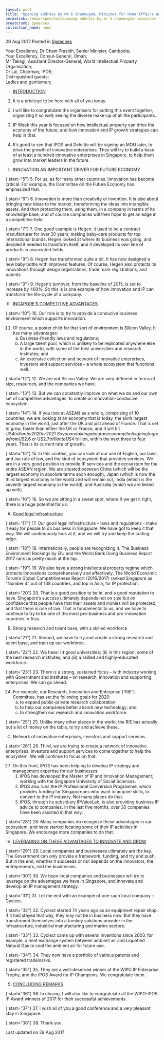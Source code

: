 ```yaml
---
layout: post
title: "Opening address by Mr K Shanmugam, Minister for Home Affairs and Minister for Law at IP Week@SG 2017"
permalink: /news/speeches/opening-address-by-mr-k-shanmugam--minister-for-home-affairs-and3
breadcrumb: Speeches
collection_name: news
---
```


29 Aug 2017 Posted in [Speeches](/news/speeches)

Your Excellency, Dr Cham Prasidh, Senior Minister, Cambodia;    
Your Excellency, Consul-General, Oman;  
Mr Takagi, Assistant Director-General, World Intellectual Property Organisation;  
Dr Lai, Chairman, IPOS;  
Distinguished guests;  
Ladies and gentlemen;  

<ol style="list-style-type: upper-roman">
<li><u>INTRODUCTION</u></li>
</ol>


1. It is a privilege to be here with all of you today.

 

2. I will like to congratulate the organisers for putting this event together, organizing it so well; seeing the diverse make-up of all the participants.

 

3. IP Week this year is focused on how intellectual property can drive the economy of the future, and how innovation and IP growth strategies can help in that.

 

4. It’s good to see that IPOS and Deloitte will be signing an MOU later, to drive the growth of innovative enterprises. They will try to build a base of at least a hundred innovative enterprises in Singapore, to help them grow into market leaders in the future.

<ol start="2" style="list-style-type: upper-roman">
<li>  INNOVATION AN IMPORTANT DRIVER FOR FUTURE ECONOMY</li>
</ol>


{:start="5"}
5.            For us, as for many other countries, innovation has become critical. For example, the Committee on the Future Economy has emphasized that.

 
{:start="6"}
6.            Innovation is more than creativity or invention. It is also about bringing new ideas to the market, transforming the ideas into intangible assets. And then protecting them, using them, in a company in terms of its knowledge base; and of course companies will then hope to get an edge in a competitive field.

 
{:start="7"}
7.            One good example is Hegen. It used to be a contract manufacturer for over 30 years, making baby-care products for top international brands. Hegen looked at where its business was going, and decided it needed to transform itself, and it developed its own line of products in associated fields.

 
{:start="8"}
8.            Hegen has transformed quite a bit. It has now designed a new baby bottle with improved features. Of course, Hegen also protects its innovations through design registrations, trade mark registrations, and patents.

 
{:start="9"}
9.            Hegen’s turnover, from the baseline of 2015, is set to increase by 400%. So this is is one example of how innovation and IP can transform the life-cycle of a company.


<ol start="3" style="list-style-type: upper-roman">
<li><u>INGAPORE’S COMPETITIVE ADVANTAGES</u></li>
</ol>

{:start="10"}
10.         Our role is to try to provide a conducive business environment which supports innovation.


<ol start="11">
<li>Of course, a poster child for that sort of environment is Silicon Valley. It has many advantages:

<ol style="list-style-type: lower-alpha">

<li> Business-friendly laws and regulations; </li>

 

<li> A large talent pool, which is unlikely to be replicated anywhere else in the world, with some of the best universities and research institutes; and </li>

 

<li> An extensive collection and network of innovative enterprises, investors and support services – a whole ecosystem that functions well. </li>

</ol>
</li>
</ol>

{:start="12"}
12.         We are not Silicon Valley. We are very different in terms of size, resources, and the companies we have.

 
{:start="13"}
13.         But we can constantly improve on what we do and our own set of competitive advantages, to create an innovation-conducive ecosystem.

 
{:start="14"}
14.         If you look at ASEAN as a whole, comprising of 10 countries, we are looking at an economy that is today, the sixth largest economy in the world, just after the UK and just ahead of France. That is set to grow, faster than either the UK or France, and it will hit US$4 trillion by 2020 or 2021. So you are talking about an economy that is going to grow from US$2.6 or US$2.7 trillion to US$4 trillion, within the next three to four years. That is its current rate of growth.

 
{:start="15"}
15.         In this context, you can look at our use of English, our laws, and our rule of law, and the kind of ecosystem that provides services. We are in a very good position to provide IP services and the ecosystem for the entire ASEAN region. We are situated between China (which will be the largest economy in absolute terms soon enough), Japan (which is now the third largest economy in the world and will remain so), India (which is the seventh largest economy in the world), and Australia (which we are linked up with).

 
{:start="16"}
16.         So we are sitting in a sweet spot, where if we get it right, there is a huge potential for us.

<ol style="list-style-type: upper-alpha">
<li><u> Good legal infrastructure</u></li>
</ol>

{:start="17"}
17.         Our good legal infrastructure – laws and regulations - make it easy for people to do business in Singapore. We have got to keep it that way. We will continuously look at it, and we will try and keep the cutting edge.

 
{:start="18"}
18.         Internationally, people are recognizing it. The Business Environment Rankings by EIU and the World Bank Doing Business Report 2017 rank us pretty much at the top.

 
{:start="19"}
19.         We also have a strong intellectual property regime which protects innovations comprehensively and effectively. The World Economic Forum’s Global Competitiveness Report (2016/2017) ranked Singapore as “Number 4” out of 138 countries, and top in Asia, for IP protection.

 
{:start="20"}
20.         That is a good position to be in, and a good reputation to have. Singapore’s success ultimately depends not on size but on confidence that people have that their assets and monies will be protected, and that there is rule of law. That is fundamental to us, and we have to continue to try to be one of the most pro-business and pro-innovation countries in Asia.


<ol style="list-style-type: upper-alpha" start="2">
<li>Strong research and talent base, with a skilled workforce</li>
</ol>

{:start="21"}
21.         Second, we have to try and create a strong research and talent base, and train up our workforce.

 
{:start="22"}
22.         We have: (i) good universities; (ii) in this region, some of the best research institutes; and (iii) a skilled and highly-educated workforce.

 
{:start="23"}
23.         There is a strong, sustained focus – with industry working with Government and institutes – on research, innovation and supporting enterprises. We can go ahead.


<ol start="24">
<li>For example, our Research, Innovation and Enterprise (“RIE”) Committee, has set the following goals for 2020:

<ol style="list-style-type: lower-alpha">
<li>to expand public-private research collaboration;</li>

<li>to help our companies better absorb new technology; and</li>

<li>to strengthen our research and innovation workforce.</li>
</ol>

</li>
</ol>

{:start="25"}
25.         Unlike many other places in the world, the RIE has actually put a lot of money on the table, to try and achieve these.


<ol start="3" style="list-style-type: upper-alpha">
<li>  Network of innovative enterprises, investors and support services</li>
</ol>

{:start="26"}
26.         Third, we are trying to create a network of innovative enterprises, investors and support services to come together to help the ecosystem. We will continue to focus on that.

<ol start="27">
<li>On this front, IPOS has been helping to develop IP strategy and management expertise for our businesses:

<ol style="list-style-typer: lower-alpha">


<li>IPOS has developed the Master of IP and Innovation Management; working with the Singapore University of Social Sciences. </li>

 

<li> IPOS also runs the IP Professional Conversion Programme, which provides funding for Singaporeans who want to acquire skills, to convert to the IP industry. Not many places do that. </li>

 

<li> IPOS, through its subsidiary IPValueLab, is also providing business IP advice to companies. In the last five months, over 30 companies have been assisted in that way. </li>

</ol>
</li>
</ol>

{:start="28"}
28. Many companies do recognize these advantages in our ecosystem, and have started locating some of their IP activities in Singapore. We encourage more companies to do that.


<ol start="4" style="list-style-type: upper-roman">
<li><u> LEVERAGING ON THESE ADVANTAGES TO INNOVATE AND GROW</u></li>
</ol>


 
{:start="29"}
29. Local companies and businesses ultimately are the key. The Government can only provide a framework, funding, and try and push. But in the end, whether it succeeds or not depends on the innovators, the entrepreneurs, and the businesses.

 
{:start="30"}
30. We hope local companies and businesses will try to leverage on the advantages we have in Singapore, and innovate and develop an IP management strategy.

 
{:start="31"}
31. Let me end with an example of one such local company – Cyclect.

 
{:start="32"}
32. Cyclect started 74 years ago as an equipment repair shop. If it had stayed that way, they may not be in business now. But they have transformed themselves into a turnkey solutions provider in the infrastructure, industrial manufacturing and marine sectors.

 
{:start="33"}
33. Cyclect came up with several inventions since 2000, for example, a heat exchange system between ambient air and Liquefied Natural Gas to cool the ambient air for future use.

 
{:start="34"}
34. They now have a portfolio of various patents and registered trademarks.

 
{:start="35"}
35. They are a well-deserved winner of the WIPO IP Enterprise Trophy, and the IPOS Award for IP Champions. We congratulate them.


<ol start="5">
<li><u>CONCLUDING REMARKS</u></li>
</ol>

{:start="36"}
36. In closing, I will also like to congratulate all the WIPO-IPOS IP Award winners of 2017 for their successful achievements.

 
{:start="37"}
37. I wish all of you a good conference and a very pleasant stay in Singapore.

 
{:start="38"}
38. Thank you.  

<p class="right-side-updated">Last updated on 29 Aug 2017</p>

